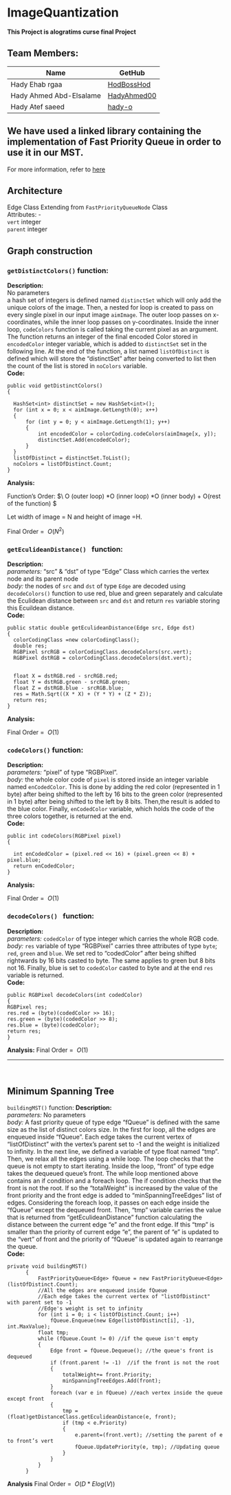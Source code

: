 # ImageQuantization
**This Project is alogratims curse final Project**
## Team Members:
|         Name  | GetHub |
| ------------- | ------------- |
| Hady Ehab rgaa  |[HodBossHod](https://github.com/HodBossHod)  |
| Hady Ahmed Abd-Elsalame  | [HadyAhmed00](https://github.com/HadyAhmed00)  |
| Hady Atef saeed  | [hady-o](https://github.com/hady-o)  |
## We have used a linked library containing the implementation of Fast Priority Queue in order to use it in our MST. 
For more information, refer to [here](https://github.com/BlueRaja/High-Speed-Priority-Queue-for-C-Sharp/wiki/Getting-Started)
<br>

## Architecture

  Edge Class 
  Extending from `FastPriorityQueueNode` Class<br>
  Attributes: -<br>
    `vert` integer <br>
    `parent` integer <br>
## Graph construction
  ### 	`getDistinctColors()` function:
  **Description:** <br>
  No parameters <br>
  a hash set of integers is defined named `distinctSet` which will only add the unique colors of the image. 
  Then, a nested for loop is created to pass on every single pixel in our input image `aimImage`. The outer loop passes on x-coordinates,
  while the inner loop passes on y-coordinates. Inside the inner loop, `codeColors` function is called taking the current pixel as an argument.
  The function returns an integer of the final encoded Color stored in `encodedColor` integer variable, which is added to `distinctSet` set in the following line.
  At the end of the function, a list named `listOfDistinct` is defined which will store the “distinctSet” after being converted to list then the count of the list is
  stored in `noColors` variable.<br>
  **Code:**
  <br>
  
  ```
public void getDistinctColors()
{

    HashSet<int> distinctSet = new HashSet<int>();
    for (int x = 0; x < aimImage.GetLength(0); x++)
    {
        for (int y = 0; y < aimImage.GetLength(1); y++)
        {
            int encodedColor = colorCoding.codeColors(aimImage[x, y]);
            distinctSet.Add(encodedColor);
        }
    }
    listOfDistinct = distinctSet.ToList();
    noColors = listOfDistinct.Count;
}
```
**Analysis:**

Function’s Order: $\ O (outer loop) *O (inner loop) *O (inner body) + O(rest of the function) $

Let width of image = N and height of image =H.

Final Order =  $\ O(N^2)$
<br>

### 	`getEculideanDistance() ` function:
  **Description:** <br>
  *parameters:* “src” & “dst” of type “Edge” Class which carries the vertex node and its parent node <br>
*body:* the nodes of `src` and `dst` of type `Edge` are decoded using `decodeColors()` function to use red,
blue and green separately and calculate the Eculidean distance between `src` and `dst` and return `res` variable storing this Ecuildean distance.
<br>
  **Code:**
  <br>
  
  ```
public static double getEculideanDistance(Edge src, Edge dst)
{
    colorCodingClass =new colorCodingClass();
    double res;
    RGBPixel srcRGB = colorCodingClass.decodeColors(src.vert);
    RGBPixel dstRGB = colorCodingClass.decodeColors(dst.vert);


    float X = dstRGB.red - srcRGB.red;
    float Y = dstRGB.green - srcRGB.green;
    float Z = dstRGB.blue - srcRGB.blue;
    res = Math.Sqrt((X * X) + (Y * Y) + (Z * Z));
    return res;
}

```
**Analysis:**

Final Order =  $\ O(1)$

### 	`codeColors()` function:
  **Description:** <br>
  *parameters:* “pixel” of type “RGBPixel”.  <br>
*body:* the whole color code of `pixel` is stored inside an integer variable named `enCodedColor`. This is done by adding 
the red color (represented in 1 byte) after being shifted to the left by 16 bits to the green color (represented in 1 byte) after being shifted to the left
by 8 bits. Then,the result is added to the blue color. Finally, `enCodedColor` variable, which holds the code of the three colors together, is returned at the end.
<br>
  **Code:**
  <br>
  
  ```
public int codeColors(RGBPixel pixel)
{

    int enCodedColor = (pixel.red << 16) + (pixel.green << 8) + pixel.blue;
    return enCodedColor;
}
```
**Analysis:**

Final Order =  $\ O(1)$

### 	`decodeColors() ` function:
  **Description:** <br>
  *parameters:* `codedColor` of type integer which carries the whole RGB code.   <br>
*body:* `res` variable of type “RGBPixel” carries three attributes of type `byte`; `red`, `green` 
and `blue`. We set red to “codedColor” after being shifted rightwards by 16 bits casted to byte.
The same applies to green but 8 bits not 16. Finally, blue is set to `codedColor` casted to byte and at 
the end `res` variable is returned.
<br>
  **Code:**
  <br>
  
  ```
public RGBPixel decodeColors(int codedColor)
{
  RGBPixel res;
  res.red = (byte)(codedColor >> 16);
  res.green = (byte)(codedColor >> 8);
  res.blue = (byte)(codedColor);
  return res;
}

```
**Analysis:**
Final Order =  $\ O(1)$
<br>

------------------------------------------------------------------------------------------------------------------

<br>

## Minimum Spanning Tree
`buildingMST()` function:
**Description:** <br>
  *parameters:* No parameters   <br>
*body:* A fast priority queue of type edge “fQueue” is defined with the same size as the list of
distinct colors size. In the first for loop, all the edges are enqueued inside “fQueue”. Each edge
takes the current vertex of “listOfDistinct” with the vertex’s parent set to -1 and the weight is
initialized to infinity. In the next line, we defined a variable of type float named “tmp”. Then,
we relax all the edges using a while loop. The loop checks that the queue is not empty to start iterating.
Inside the loop, “front” of type edge takes the dequeued queue’s front. The while loop mentioned above
contains an if condition and a foreach loop. The if condition checks that the front is not the root.
If so the “totalWeight” is increased by the value of the front priority and the front edge is added to 
“minSpanningTreeEdges” list of edges. Considering the foreach loop, it passes on each edge inside the
“fQueue” except the dequeued front. Then, “tmp” variable carries the value that is returned from 
“getEculideanDistance” function calculating the distance between the current edge “e” and the front edge.
If this “tmp” is smaller than the priority of current edge “e”, the parent of “e” is updated to the “vert” 
of front and the priority of “fQueue” is updated again to rearrange the queue.
<br>
  **Code:**
  <br>
  
  ```
  private void buildingMST()
        {
            FastPriorityQueue<Edge> fQueue = new FastPriorityQueue<Edge>(listOfDistinct.Count);
            //All the edges are enqueued inside fQueue
            //Each edge takes the current vertex of "listOfDistinct" with parent set to -1
            //Edge's weight is set to infinity
            for (int i = 0; i < listOfDistinct.Count; i++)
                fQueue.Enqueue(new Edge(listOfDistinct[i], -1), int.MaxValue);
            float tmp;
            while (fQueue.Count != 0) //if the queue isn't empty
            {
                Edge front = fQueue.Dequeue(); //the queue's front is dequeued
                if (front.parent != -1)  //if the front is not the root
                {
                    totalWeight+= front.Priority;
                    minSpanningTreeEdges.Add(front);
                }
                foreach (var e in fQueue) //each vertex inside the queue except front
                {
                    tmp = (float)getDistanceClass.getEculideanDistance(e, front);
                    if (tmp < e.Priority) 
                    {
                        e.parent=(front.vert); //setting the parent of e to front’s vert
                        fQueue.UpdatePriority(e, tmp); //Updating queue
                    }
                }
            }
        }
```
  **Analysis**
  Final Order =  $\ O(D * E log(V))$
  
  
  
  
  
  







